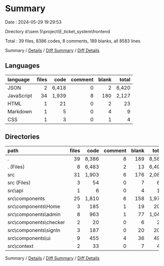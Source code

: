 # Summary

Date : 2024-05-29 19:29:53

Directory d:\\sem 5\\project\\E_ticket_system\\frontend

Total : 39 files,  8386 codes, 8 comments, 189 blanks, all 8583 lines

Summary / [Details](details.md) / [Diff Summary](diff.md) / [Diff Details](diff-details.md)

## Languages
| language | files | code | comment | blank | total |
| :--- | ---: | ---: | ---: | ---: | ---: |
| JSON | 2 | 6,418 | 0 | 2 | 6,420 |
| JavaScript | 34 | 1,939 | 8 | 180 | 2,127 |
| HTML | 1 | 21 | 0 | 2 | 23 |
| Markdown | 1 | 5 | 0 | 4 | 9 |
| CSS | 1 | 3 | 0 | 1 | 4 |

## Directories
| path | files | code | comment | blank | total |
| :--- | ---: | ---: | ---: | ---: | ---: |
| . | 39 | 8,386 | 8 | 189 | 8,583 |
| . (Files) | 8 | 6,483 | 2 | 13 | 6,498 |
| src | 31 | 1,903 | 6 | 176 | 2,085 |
| src (Files) | 3 | 54 | 0 | 7 | 61 |
| src\\api | 1 | 6 | 0 | 4 | 10 |
| src\\components | 25 | 1,810 | 6 | 158 | 1,974 |
| src\\components\\Home | 3 | 185 | 1 | 19 | 205 |
| src\\components\\admin | 8 | 963 | 1 | 77 | 1,041 |
| src\\components\\checker | 2 | 20 | 0 | 6 | 26 |
| src\\components\\signIn | 3 | 187 | 0 | 20 | 207 |
| src\\components\\ui | 9 | 455 | 4 | 36 | 495 |
| src\\context | 2 | 33 | 0 | 7 | 40 |

Summary / [Details](details.md) / [Diff Summary](diff.md) / [Diff Details](diff-details.md)